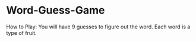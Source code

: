 # Word-Guess-Game

How to Play:
You will have 9 guesses to figure out the word. Each word is a type of fruit. 
